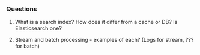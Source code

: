 ### Questions

1. What is a search index? How does it differ from a cache or DB? Is Elasticsearch one? 

1. Stream and batch processing - examples of each? (Logs for stream, ??? for batch)

